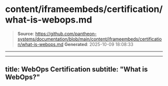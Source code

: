 # content/iframeembeds/certification/what-is-webops.md

> **Source**: https://github.com/pantheon-systems/documentation/blob/main/content/iframeembeds/certification/what-is-webops.md
> **Generated**: 2025-10-09 18:08:33

---

---
title: WebOps Certification
subtitle: "What is WebOps?"
---

<Partial file="certification-guide/what-is-webops.md" />
